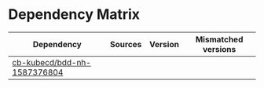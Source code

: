 # Dependency Matrix

Dependency | Sources | Version | Mismatched versions
---------- | ------- | ------- | -------------------
[cb-kubecd/bdd-nh-1587376804](https://github.com/cb-kubecd/bdd-nh-1587376804.git) |  | []() | 
